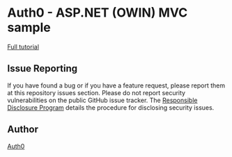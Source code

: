 ﻿# Auth0 - ASP.NET (OWIN) MVC sample

[Full tutorial](https://auth0.com/docs/quickstart/webapp/aspnet-owin)

## Issue Reporting

If you have found a bug or if you have a feature request, please report them at this repository issues section. Please do not report security vulnerabilities on the public GitHub issue tracker. The [Responsible Disclosure Program](https://auth0.com/whitehat) details the procedure for disclosing security issues.

## Author

[Auth0](auth0.com)
